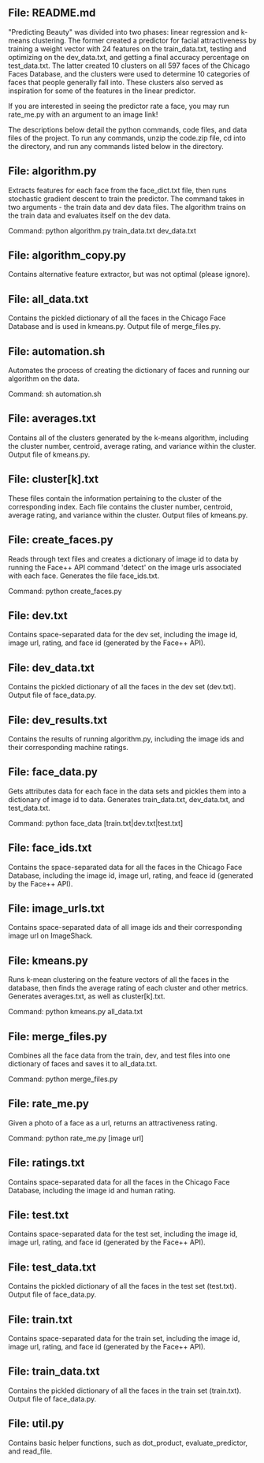File: README.md
--------------------
"Predicting Beauty" was divided into two phases: linear regression and k-means 
clustering.  The former created a predictor for facial attractiveness by training
a weight vector with 24 features on the train_data.txt, testing and optimizing on
the dev_data.txt, and getting a final accuracy percentage on test_data.txt.  The latter created 10 clusters on all 597 faces of the Chicago Faces Database, and 
the clusters were used to determine 10 categories of faces that people generally fall into.  These clusters also served as inspiration for some of the features in the linear predictor.  

If you are interested in seeing the predictor rate a face, you may run rate_me.py with an argument to an image link!  

The descriptions below detail the python commands, code files, and data files of the project.  To run any commands, unzip the code.zip file, cd into the directory,
and run any commands listed below in the directory.  


File: algorithm.py
--------------------
Extracts features for each face from the face_dict.txt file, then
runs stochastic gradient descent to train the predictor. The command
takes in two arguments - the train data and dev data files. The 
algorithm trains on the train data and evaluates itself on the dev 
data.

Command: python algorithm.py train_data.txt dev_data.txt


File: algorithm_copy.py
--------------------
Contains alternative feature extractor, but was not optimal (please 
ignore).


File: all_data.txt
--------------------
Contains the pickled dictionary of all the faces in the Chicago Face
Database and is used in kmeans.py. Output file of merge_files.py.


File: automation.sh
--------------------
Automates the process of creating the dictionary of faces and running
our algorithm on the data.

Command: sh automation.sh


File: averages.txt
--------------------
Contains all of the clusters generated by the k-means algorithm, 
including the cluster number, centroid, average rating, and variance 
within the cluster. Output file of kmeans.py.


File: cluster[k].txt
--------------------
These files contain the information pertaining to the cluster of the
corresponding index. Each file contains the cluster number, centroid, 
average rating, and variance within the cluster. Output files of 
kmeans.py.


File: create_faces.py
--------------------
Reads through text files and creates a dictionary of image id to data
by running the Face++ API command 'detect' on the image urls associated
with each face. Generates the file face_ids.txt.

Command: python create_faces.py


File: dev.txt
--------------------
Contains space-separated data for the dev set, including the image id,
image url, rating, and face id (generated by the Face++ API).


File: dev_data.txt
--------------------
Contains the pickled dictionary of all the faces in the dev set (dev.txt).
Output file of face_data.py.


File: dev_results.txt
--------------------
Contains the results of running algorithm.py, including the image ids and
their corresponding machine ratings.


File: face_data.py
--------------------
Gets attributes data for each face in the data sets and pickles them into
a dictionary of image id to data. Generates train_data.txt, dev_data.txt,
and test_data.txt.

Command: python face_data [train.txt|dev.txt|test.txt]


File: face_ids.txt
--------------------
Contains the space-separated data for all the faces in the Chicago Face
Database, including the image id, image url, rating, and feace id (generated
by the Face++ API).


File: image_urls.txt
--------------------
Contains space-separated data of all image ids and their corresponding
image url on ImageShack. 


File: kmeans.py
--------------------
Runs k-mean clustering on the feature vectors of all the faces in the 
database, then finds the average rating of each cluster and other metrics.
Generates averages.txt, as well as cluster[k].txt.

Command: python kmeans.py all_data.txt


File: merge_files.py
--------------------
Combines all the face data from the train, dev, and test files into one 
dictionary of faces and saves it to all_data.txt.

Command: python merge_files.py


File: rate_me.py
--------------------
Given a photo of a face as a url, returns an attractiveness rating.

Command: python rate_me.py [image url]


File: ratings.txt
--------------------
Contains space-separated data for all the faces in the Chicago Face
Database, including the image id and human rating.


File: test.txt
--------------------
Contains space-separated data for the test set, including the image id,
image url, rating, and face id (generated by the Face++ API).


File: test_data.txt
--------------------
Contains the pickled dictionary of all the faces in the test set (test.txt).
Output file of face_data.py.


File: train.txt
--------------------
Contains space-separated data for the train set, including the image id,
image url, rating, and face id (generated by the Face++ API).


File: train_data.txt
--------------------
Contains the pickled dictionary of all the faces in the train set (train.txt).
Output file of face_data.py.


File: util.py
--------------------
Contains basic helper functions, such as dot_product, evaluate_predictor, and
read_file.


